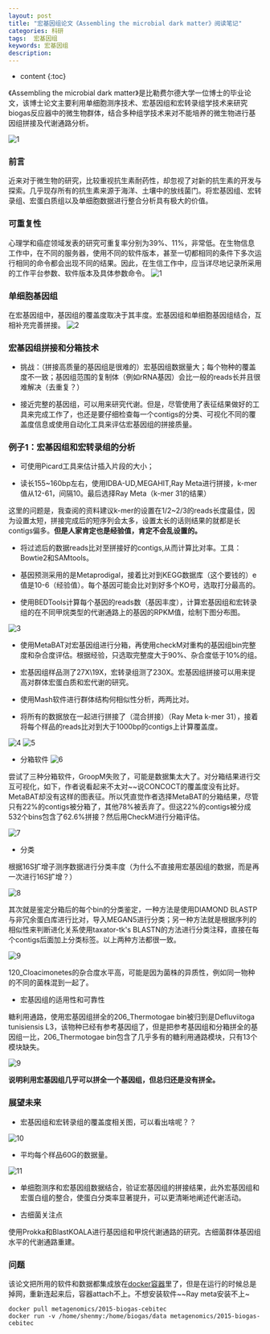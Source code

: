 ```yaml
---
layout: post
title: "宏基因组论文《Assembling the microbial dark matter》阅读笔记"
categories: 科研
tags:  宏基因组 
keywords: 宏基因组
description: 
---
```


* content
{:toc}



《Assembling the microbial dark matter》是比勒费尔德大学一位博士的毕业论文，该博士论文主要利用单细胞测序技术、宏基因组和宏转录组学技术来研究biogas反应器中的微生物群体，结合多种组学技术来对不能培养的微生物进行基因组拼接及代谢通路分析。









![1](http://o7zaxp1i2.bkt.clouddn.com/IMG_2949.JPG)

### 前言

近来对于微生物的研究，比较重视抗生素耐药性，却忽视了对新的抗生素的开发与探索。几乎现存所有的抗生素来源于海洋、土壤中的放线菌门。将宏基因组、宏转录组、宏蛋白质组以及单细胞数据进行整合分析具有极大的价值。

### 可重复性

心理学和癌症领域发表的研究可重复率分别为39%、11%，非常低。在生物信息工作中，在不同的服务器，使用不同的软件版本，甚至一切都相同的条件下多次运行相同的命令都会出现不同的结果。因此，在生信工作中，应当详尽地记录所采用的工作平台参数、软件版本及具体参数命令。
![1](http://o7zaxp1i2.bkt.clouddn.com/0f6eea52-4a68-4cc1-ab29-316562a328c9.png)

### 单细胞基因组

在宏基因组中，基因组的覆盖度取决于其丰度。宏基因组和单细胞基因组结合，互相补充完善拼接。
![2](http://o7zaxp1i2.bkt.clouddn.com/493f2d36-d533-47ed-8ad2-3f1828c605b9.png)

### 宏基因组拼接和分箱技术

- 挑战：（拼接高质量的基因组是很难的）宏基因组数据量大；每个物种的覆盖度不一致；基因组范围的复制体（例如rRNA基因）会比一般的reads长并且很难解决（去重复？）

- 接近完整的基因组，可以用来研究代谢。但是，尽管使用了表征结果做好的工具来完成工作了，也还是要仔细检查每一个contigs的分类、可视化不同的覆盖度信息或使用自动化工具来评估宏基因组的拼接质量。

### 例子1：宏基因组和宏转录组的分析

- 可使用Picard工具来估计插入片段的大小；

- 读长155~160bp左右，使用IDBA-UD,MEGAHIT,Ray Meta进行拼接，k-mer值从12-61，间隔10。最后选择Ray Meta（k-mer 31的结果）

这里的问题是，我查阅的资料建议k-mer的设置在1/2~2/3的reads长度最佳，因为设置太短，拼接完成后的短序列会太多，设置太长的话则结果的就都是长contigs偏多。**但是人家肯定也是经验值，肯定不会乱设置的。**

- 将过滤后的数据reads比对至拼接好的contigs,从而计算比对率。工具：Bowtie2和SAMtools。

- 基因预测采用的是Metaprodigal，接着比对到KEGG数据库（这个要钱的）e值是10-6（经验值）。每个基因可能会比对到好多个KO号，选取打分最高的。

- 使用BEDTools计算每个基因的reads数（基因丰度），计算宏基因组和宏转录组的在不同甲烷类型的代谢通路上的基因的RPKM值，绘制下图分布图。

![3](http://o7zaxp1i2.bkt.clouddn.com/a5268978-62c6-47bf-bc5e-6b5d14910062.jpg)

- 使用MetaBAT对宏基因组进行分箱，再使用checkM对重构的基因组bin完整度和杂合度评估。根据经验，只选取完整度大于90%、杂合度低于10%的组。

- 宏基因组样品测了27X\19X，宏转录组测了230X。宏基因组拼接可以用来提高对群体宏蛋白质和宏代谢的研究。

- 使用Mash软件进行群体结构何相似性分析，两两比对。

- 将所有的数据放在一起进行拼接了（混合拼接）（Ray Meta k-mer 31），接着将每个样品的reads比对到大于1000bp的contigs上计算覆盖度。

![4](http://o7zaxp1i2.bkt.clouddn.com/943b7d78-4a7f-48c7-b8c0-39d02b936922.jpg)
![5](http://o7zaxp1i2.bkt.clouddn.com/11e09eff-96e5-434f-adb0-7d83263ede1d.jpg) 

- 分箱软件
![6](http://o7zaxp1i2.bkt.clouddn.com/f5c92962-031a-4143-ab80-4a46e7fadd08.png)

尝试了三种分箱软件，GroopM失败了，可能是数据集太大了。对分箱结果进行交互可视化，如下，作者说看起来不太对~~说CONCOCT的覆盖度没有比好。MetaBAT却没有这样的图表征。所以凭直觉作者选择MetaBAT的分箱结果，尽管只有22%的contigs被分箱了，其他78%被丢弃了。但这22%的contigs被分成532个bins包含了62.6%拼接？然后用CheckM进行分箱评估。

![7](http://o7zaxp1i2.bkt.clouddn.com/8ade84e5-1eea-4b8c-bbcf-1675acb1135d.jpg) 

- 分类

根据16S扩增子测序数据进行分类丰度（为什么不直接用宏基因组的数据，而是再一次进行16S扩增？）

![8](http://o7zaxp1i2.bkt.clouddn.com/ccd86046-9615-44d5-bae6-90e686ae1dbe.png)
 
其次就是鉴定分箱后的每个bin的分类鉴定，一种方法是使用DIAMOND BLASTP与非冗余蛋白库进行比对，导入MEGAN5进行分类；另一种方法就是根据序列的相似性来判断进化关系使用taxator-tk's BLASTN的方法进行分类注释，直接在每个contigs后面加上分类标签。以上两种方法都很一致。

![9](http://o7zaxp1i2.bkt.clouddn.com/bff8d814-0150-4074-bab2-a88f9dbeef3a.png)

120_Cloacimonetes的杂合度水平高，可能是因为菌株的异质性，例如同一物种的不同的菌株混到一起了。 


- 宏基因组的适用性和可靠性

糖利用通路，使用宏基因组拼全的206_Thermotogae bin被归到是Defluviitoga tunisiensis L3，该物种已经有参考基因组了，但是把参考基因组和分箱拼全的基因组一比，206_Thermotogae bin包含了几乎多有的糖利用通路模块，只有13个模块缺失。

![9](http://o7zaxp1i2.bkt.clouddn.com/f529ce03-e462-48cc-9c15-073ceeb38b3c.jpg)

**说明利用宏基因组几乎可以拼全一个基因组，但总归还是没有拼全。**

 
### 展望未来

- 宏基因组和宏转录组的覆盖度相关图，可以看出啥呢？？

![10](http://o7zaxp1i2.bkt.clouddn.com/50b097a9-36ea-45fb-bfea-2e578d1bf9b8.jpg)

- 平均每个样品60G的数据量。

![11](http://o7zaxp1i2.bkt.clouddn.com/176fd79c-8b88-47b5-9f1c-95a023d80530.png)

- 单细胞测序和宏基因组数据结合，验证宏基因组的拼接结果，此外宏基因组和宏蛋白组的整合，使蛋白分类率显著提升，可以更清晰地阐述代谢活动。

- 古细菌关注点

使用Prokka和BlastKOALA进行基因组和甲烷代谢通路的研究。古细菌群体基因组水平的代谢通路重建。

### 问题

该论文把所用的软件和数据都集成放在[docker容器](https://hub.docker.com/r/metagenomics/2015-biogas-cebitec/)里了，但是在运行的时候总是掉网，重新连起来后，容器attach不上。不想安装软件~~Ray meta安装不上~


```
docker pull metagenomics/2015-biogas-cebitec
docker run -v /home/shenmy:/home/biogas/data metagenomics/2015-biogas-cebitec
```
